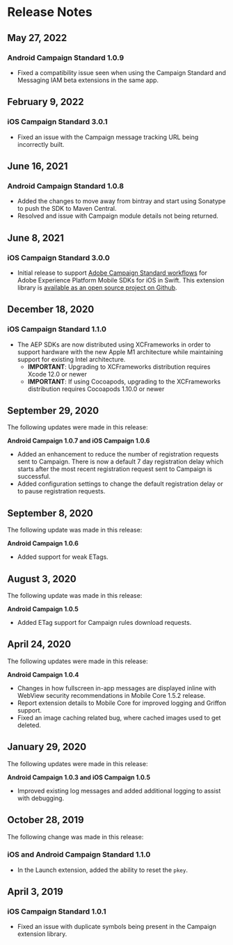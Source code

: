# Release Notes

## May 27, 2022

### Android Campaign Standard 1.0.9

* Fixed a compatibility issue seen when using the Campaign Standard and Messaging IAM beta extensions in the same app.

## February 9, 2022

### iOS Campaign Standard 3.0.1

* Fixed an issue with the Campaign message tracking URL being incorrectly built.

## June 16, 2021

### Android Campaign Standard 1.0.8

* Added the changes to move away from bintray and start using Sonatype to push the SDK to Maven Central.
* Resolved and issue with Campaign module details not being returned.

## June 8, 2021

### iOS Campaign Standard 3.0.0

* Initial release to support [Adobe Campaign Standard workflows](https://github.com/Adobe-Marketing-Cloud/aep-sdks-documentation/tree/master/using-mobile-extensions/adobe-campaign-standard) for Adobe Experience Platform Mobile SDKs for iOS in Swift. This extension library is [available as an open source project on Github](https://github.com/adobe/aepsdk-campaign-ios).

## December 18, 2020

### iOS Campaign Standard 1.1.0

* The AEP SDKs are now distributed using XCFrameworks in order to support hardware with the new Apple M1 architecture while maintaining support for existing Intel architecture.
  * **IMPORTANT**: Upgrading to XCFrameworks distribution requires Xcode 12.0 or newer
  * **IMPORTANT**: If using Cocoapods, upgrading to the XCFrameworks distribution requires Cocoapods 1.10.0 or newer

## September 29, 2020

The following updates were made in this release:

**Android Campaign 1.0.7 and iOS Campaign 1.0.6**

* Added an enhancement to reduce the number of registration requests sent to Campaign. There is now a default 7 day registration delay which starts after the most recent registration request sent to Campaign is successful.
* Added configuration settings to change the default registration delay or to pause registration requests.

## September 8, 2020

The following update was made in this release:

**Android Campaign 1.0.6**

* Added support for weak ETags.

## August 3, 2020

The following update was made in this release:

**Android Campaign 1.0.5**

* Added ETag support for Campaign rules download requests.

## April 24, 2020

The following updates were made in this release:

**Android Campaign 1.0.4**

* Changes in how fullscreen in-app messages are displayed inline with WebView security recommendations in Mobile Core 1.5.2 release.
* Report extension details to Mobile Core for improved logging and Griffon support.
* Fixed an image caching related bug, where cached images used to get deleted.

## January 29, 2020

The following updates were made in this release:

**Android Campaign 1.0.3 and iOS Campaign 1.0.5**

* Improved existing log messages and added additional logging to assist with debugging.

## October 28, 2019

The following change was made in this release:

### iOS and Android Campaign Standard 1.1.0

* In the Launch extension, added the ability to reset the `pkey`.

## April 3, 2019

### iOS Campaign Standard 1.0.1

* Fixed an issue with duplicate symbols being present in the Campaign extension library.

